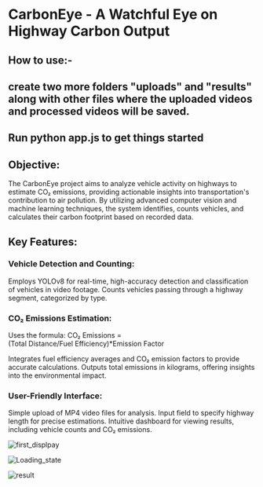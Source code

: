 # CarbonEye - A Watchful Eye on Highway Carbon Output

## How to use:-
## create two more folders "uploads" and "results" along with other files where the uploaded videos and processed videos will be saved.
## Run python app.js to get things started

## Objective:
The CarbonEye project aims to analyze vehicle activity on highways to estimate CO₂ emissions, providing actionable insights into transportation's contribution to air pollution. By utilizing advanced computer vision and machine learning techniques, the system identifies, counts vehicles, and calculates their carbon footprint based on recorded data.

## Key Features:

### Vehicle Detection and Counting:

Employs YOLOv8 for real-time, high-accuracy detection and classification of vehicles in video footage.
Counts vehicles passing through a highway segment, categorized by type.

### CO₂ Emissions Estimation:

Uses the formula:
CO₂ Emissions =(Total Distance/Fuel Efficiency)*Emission Factor

Integrates fuel efficiency averages and CO₂ emission factors to provide accurate calculations.
Outputs total emissions in kilograms, offering insights into the environmental impact.

### User-Friendly Interface:

Simple upload of MP4 video files for analysis.
Input field to specify highway length for precise estimations.
Intuitive dashboard for viewing results, including vehicle counts and CO₂ emissions.

![first_displpay](https://github.com/user-attachments/assets/9b04aa97-10db-481a-82d1-a468ad128bd6)

![Loading_state](https://github.com/user-attachments/assets/d6ad5cc1-ee53-4788-b131-849ebfa814d5)

![result](https://github.com/user-attachments/assets/d4f65444-95f5-4e46-be85-fe62f125402b)


